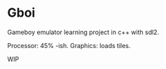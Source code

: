 # Gboi
Gameboy emulator learning project in c++ with sdl2.

Processor: 45% -ish.
Graphics: loads tiles.

WIP
